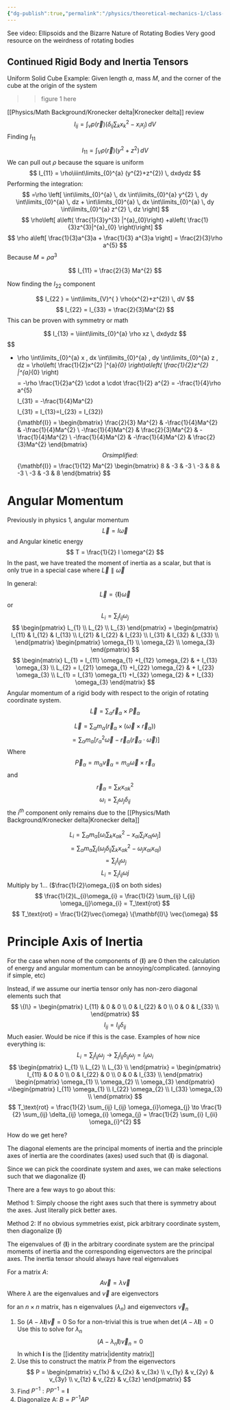 ```yaml
---
{"dg-publish":true,"permalink":"/physics/theoretical-mechanics-1/class-notes/2024-03-19-rotating-rigid-bodies/"}
---
```


See video: Ellipsoids and the Bizarre Nature of Rotating Bodies
Very good resource on the weirdness of rotating bodies

## Continued Rigid Body and Inertia Tensors
Uniform Solid Cube Example:
Given length $a$, mass $M$, and the corner of the cube at the origin of the system

>> figure 1 here 

[[Physics/Math Background/Kronecker delta\|Kronecker delta]] review
$$
	I_{ij} = \int _{v} p(\vec{r}) \left( \delta_{ij}\sum_{k} x_{ k}^{2}-x_{ i} x_{ j} \right) \, dV
$$
Finding $I_{11}$ 
$$
I_{11} = \int _{V} \rho(\vec{r}) (y^{2}+z^{2}) \, dV
$$
We can pull out $\rho$ because the square is uniform
$$
I_{11} = \rho\iiint\limits_{0}^{a} (y^{2}+z^{2})  \, dxdydz
$$
Performing the integration: 
$$
=\rho \left[ \int\limits_{0}^{a}  \, dx \int\limits_{0}^{a} y^{2} \, dy \int\limits_{0}^{a}  \, dz + \int\limits_{0}^{a}  \, dx \int\limits_{0}^{a}  \, dy \int\limits_{0}^{a} z^{2} \, dz       \right]
$$
$$
\rho\left[ a\left( \frac{1}{3}y^{3}  |^{a}_{0}\right) +a\left( \frac{1}{3}z^{3}|^{a}_{0} \right)\right]
$$
$$
\rho a\left[  \frac{1}{3}a^{3}a + \frac{1}{3} a^{3}a \right] = \frac{2}{3}\rho a^{5}
$$
Because $M = \rho a^{3}$

$$
I_{11} = \frac{2}{3} Ma^{2} 
$$

Now finding the $I_{22}$ component 

$$
I_{22 } = \int\limits_{V}^{ }  \rho(x^{2}+z^{2}) \, dV 
$$
$$
I_{22} = I_{33} = \frac{2}{3}Ma^{2}
$$
This can be proven with symmetry or math

$$
I_{13} = \iiint\limits_{0}^{a} \rho xz  \, dxdydz
$$
$$
 - \rho \int\limits_{0}^{a} x \, dx \int\limits_{0}^{a}  \, dy \int\limits_{0}^{a} z \, dz  = \rho\left( \frac{1}{2}x^{2} |^{a}_{0} \right)a\left( \frac{1}{2}z^{2} |^{a}_{0} \right)
$$
$$
= -\rho   \frac{1}{2}a^{2} \cdot a \cdot \frac{1}{2} a^{2} = -\frac{1}{4}\rho a^{5}
$$
$$
I_{31} = -\frac{1}{4}Ma^{2}
$$
$$
I_{31} = I_{13}=I_{23} = I_{32})
$$
$$
\{\mathbf{I}\} =  \begin{bmatrix}
\frac{2}{3} Ma^{2}  &  -\frac{1}{4}Ma^{2} &  -\frac{1}{4}Ma^{2} \\
-\frac{1}{4}Ma^{2} & \frac{2}{3}Ma^{2} & -\frac{1}{4}Ma^{2} \\
-\frac{1}{4}Ma^{2} & -\frac{1}{4}Ma^{2} & \frac{2}{3}Ma^{2}
\end{bmatrix}
$$
Or simplified:
$$
\{\mathbf{I}\} = \frac{1}{12} Ma^{2} \begin{bmatrix}
8 & -3 & -3 \\
-3 & 8 & -3 \\
-3 & -3 & 8
\end{bmatrix}
$$
# Angular Momentum 
Previously in physics 1, angular momentum 
$$
\vec{L}=I\vec{\omega}
$$
and Angular kinetic energy 
$$
T = \frac{1}{2} I \omega^{2}
$$
In the past, we have treated the moment of inertia as a scalar, but that is only true in a special case where $\vec{L} \parallel \vec{\omega}$ 

In general: 
$$
\vec{L} = \{\mathbf{I}\} \vec{\omega}
$$
or 
$$
L_{i} = \sum_{j} I_{ij} \omega_{j}
$$
$$
\begin{pmatrix}
L_{1} \\
L_{2} \\
L_{3} 
\end{pmatrix} = \begin{pmatrix}
I_{11} & I_{12} & I_{13}  \\
I_{21} & I_{22} & I_{23}  \\ 
I_{31} & I_{32} & I_{33}  \\
\end{pmatrix} \begin{pmatrix}
\omega_{1} \\
\omega_{2} \\
\omega_{3}
\end{pmatrix}
$$
$$
\begin{matrix}
L_{1} = I_{11} \omega_{1} +I_{12} \omega_{2} & + I_{13} \omega_{3} \\
L_{2} = I_{21} \omega_{1} +I_{22} \omega_{2} & + I_{23} \omega_{3} \\
L_{1} = I_{31} \omega_{1} +I_{32} \omega_{2} & + I_{33} \omega_{3}
\end{matrix}
$$
Angular momentum of a rigid body with respect to the origin of rotating coordinate system. 
$$
\vec{L} = \sum_{\alpha} \vec{r}_{\alpha} \times \vec{P}_{\alpha}
$$

$$
\vec{L} = \sum_{\alpha} m_{\alpha} ( \vec{r}_{\alpha} \times (\vec{\omega} \times \vec{r}_{\alpha}))
$$
$$
=\sum_{\alpha} m_{\alpha} [r^{2}_{\alpha} \vec{\omega}- \vec{r}_{\alpha}(\vec{r}_{\alpha}\cdot\vec{\omega})]
$$
Where 
$$
\vec{P}_{\alpha} = m_{\alpha} \vec{v}_{\alpha} = m_{\alpha} \vec{\omega} \times \vec{r}_{\alpha}
$$
and 
$$
\vec{r}_{\alpha} = \sum_{K} x_{\alpha k} ^{2}
$$
$$
\omega_{i} = \sum_{j} \omega_{j} \delta_{ij}
$$
the $i^{th}$ component only remains due to the [[Physics/Math Background/Kronecker delta\|Kronecker delta]]

$$
L_{i} = \sum_{\alpha} m_{\alpha} \left[ \omega_{i} \sum_{k} x^{2}_{\alpha k}- x_{\alpha i} \sum_{j} x_{\alpha j} \omega_{j} \right]
$$
$$
= \sum_{\alpha} m_{\alpha} \sum_{j}\left( \omega_{j}\delta_{ij}\sum_{k}x_{\alpha k}^{2} - \omega_{j}x_{\alpha i} x_{\alpha j} \right)
$$
$$
=\sum_{j} I_{ij} \omega_{j}
$$
$$
L_{i} = \sum_{j} I_{ij }\omega j
$$
Multiply by 1... ($\frac{1}{2}\omega_{i}$ on both sides)
$$
\frac{1}{2}L_{i}\omega_{i} = \frac{1}{2} \sum_{ij} I_{ij} \omega_{j}\omega_{i} = T_\text{rot}
$$
$$
T_\text{rot} = \frac{1}{2}\vec{\omega} \{\mathbf{I}\} \vec{\omega}
$$

# Principle Axis of Inertia 
For the case when none of the components of $\{\mathbf{I}\}$ are 0 then the calculation of energy and angular momentum can be annoying/complicated. (annoying if simple, etc)

Instead, if we assume our inertia tensor only has non-zero diagonal elements such that 
$$
\{I\} = \begin{pmatrix}
I_{11} & 0 & 0 \\
0 & I_{22} & 0 \\
0 & 0 & I_{33}   \\
\end{pmatrix}
$$
$$
I_{ij} = I _{ij} \delta_{ij}
$$
Much easier. Would be nice if this is the case. Examples of how nice everything is:
$$
L_{i} = \sum_{j} I_{ij}\omega_{j} \to \sum_{j} I_{ij} \delta_{ij} \omega_{j} = I_{ii} \omega_{i}
$$
$$
\begin{pmatrix}
L_{1} \\
L_{2} \\
L_{3}  \\
\end{pmatrix} = \begin{pmatrix}
I_{11}  &  0  & 0 \\
0 & I_{22} & 0  \\
0 & 0 & I_{33} \\
\end{pmatrix} \begin{pmatrix}
\omega_{1} \\
\omega_{2} \\
\omega_{3}
\end{pmatrix} =\begin{pmatrix}
I_{11} \omega_{1} \\
I_{22} \omega_{2} \\
I_{33} \omega_{3} \\
\end{pmatrix}
$$
$$
T_\text{rot} = \frac{1}{2} \sum_{ij} I_{ij} \omega_{i}\omega_{j} \to \frac{1}{2} \sum_{ij} \delta_{ij} \omega_{i} \omega_{j} = \frac{1}{2} \sum_{i} I_{ii} \omega_{i}^{2}
$$

How do we get here?

The diagonal elements are the principal moments of inertia and the principle axes of inertia are the coordinates (axes) used such that $\{\mathbf{I}\}$ is diagonal. 

Since we can pick the coordinate system and axes, we can make selections such that we diagonalize $\{\mathbf{I}\}$ 

There are a few ways to go about this: 

Method 1:
Simply choose the right axes such that there is symmetry about the axes. Just literally pick better axes. 

Method 2:
If no obvious symmetries exist, pick arbitrary coordinate system, then diagonalize $\{\mathbf{I}\}$

The eigenvalues of $\{\mathbf{I}\}$ in the arbitrary coordinate system are the principal moments of inertia and the corresponding eigenvectors are the principal axes. The inertia tensor should always have real eigenvalues

For a matrix $A$: 
$$
A\vec{v} = \lambda \vec{v}
$$
Where $\lambda$ are the eigenvalues and $\vec{v}$ are eigenvectors

for an $n\times n$ matrix, has n eigenvalues $(\lambda_{n})$ and eigenvectors $\vec{v}_{n}$ 

1) So $(A-\lambda  \mathbf{I})\vec{v} = 0$
So for a non-trivial this is true when $\det(A-\lambda \mathbf{I})=0$
Use this to solve for $\lambda_{n}$
$$
(A-\lambda_{n} \mathbf{I}) \vec{v}_{n} =0
$$
In which $\mathbf{I}$ is the [[identity matrix\|identity matrix]]
2) Use this to construct the matrix $P$ from the eigenvectors 
$$
P = \begin{pmatrix}
v_{1x} & v_{2x}  &  v_{3x} \\
v_{1y} & v_{2y}  &  v_{3y} \\
v_{1z} & v_{2z}  &  v_{3z}
\end{pmatrix}
$$
3) Find $P^{-1} : PP^{-1} = \mathbf{I}$
4) Diagonalize A: $B = P^{-1}AP$

